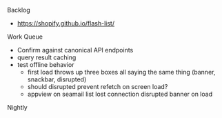 Backlog
* https://shopify.github.io/flash-list/

Work Queue
* Confirm against canonical API endpoints
* query result caching
* test offline behavior
  * first load throws up three boxes all saying the same thing (banner, snackbar, disrupted)
  * should disrupted prevent refetch on screen load?
  * appview on seamail list lost connection disrupted banner on load 

Nightly
